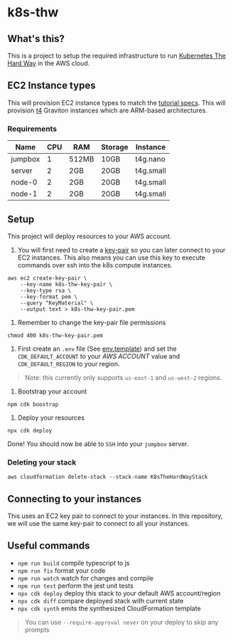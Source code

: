 # k8s-thw

## What's this?

This is a project to setup the required infrastructure to run [Kubernetes The Hard Way](https://github.com/kelseyhightower/kubernetes-the-hard-way) in the AWS cloud.

## EC2 Instance types

This will provision EC2 instance types to match the [tutorial specs](https://github.com/kelseyhightower/kubernetes-the-hard-way/blob/master/docs/01-prerequisites.md). This will provision [t4](https://aws.amazon.com/ec2/instance-types/t4/) Graviton instances which are ARM-based architectures.

### Requirements

| Name    | CPU | RAM   | Storage | Instance  |
|---------|-----|-------|---------|-----------|
| jumpbox | 1   | 512MB | 10GB    | t4g.nano  |
| server  | 2   | 2GB   | 20GB    | t4g.small |
| node-0  | 2   | 2GB   | 20GB    | t4g.small |
| node-1  | 2   | 2GB   | 20GB    | t4g.small |

## Setup

This project will deploy resources to your AWS account. 

1. You will first need to create a [key-pair](https://docs.aws.amazon.com/AWSEC2/latest/UserGuide/ec2-key-pairs.html) so you can later connect to your EC2 instances. This also means you can use this key to execute commands over ssh into the k8s compute instances.

```shell
aws ec2 create-key-pair \
    --key-name k8s-thw-key-pair \
    --key-type rsa \
    --key-format pem \
    --query "KeyMaterial" \
    --output text > k8s-thw-key-pair.pem
```

1. Remember to change the key-pair file permissions

```shell
chmod 400 k8s-thw-key-pair.pem
```

1. First create an `.env` file (See [env.template](./.env.template)) and set the `CDK_DEFAULT_ACCOUNT` to your _AWS ACCOUNT_ value and 
`CDK_DEFAULT_REGION` to your region. 

> Note: this currently only supports `us-east-1` and `us-west-2` regions. 

1. Bootstrap your account
```shell
npm cdk boostrap
```

1. Deploy your resources
```shell
npx cdk deploy
```

Done! You should now be able to `SSH` into your `jumpbox` server. 

### Deleting your stack

```shell
aws cloudformation delete-stack --stack-name K8sTheHardWayStack
```

## Connecting to your instances

This uses an EC2 key pair to connect to your instances. In this repository, we will use the same key-pair to connect to all your instances. 

## Useful commands

* `npm run build`   compile typescript to js
* `npm run fix`     format your code
* `npm run watch`   watch for changes and compile
* `npm run test`    perform the jest unit tests
* `npx cdk deploy`  deploy this stack to your default AWS account/region
* `npx cdk diff`    compare deployed stack with current state
* `npx cdk synth`   emits the synthesized CloudFormation template

> You can use `--require-approval never` on your deploy to skip any prompts